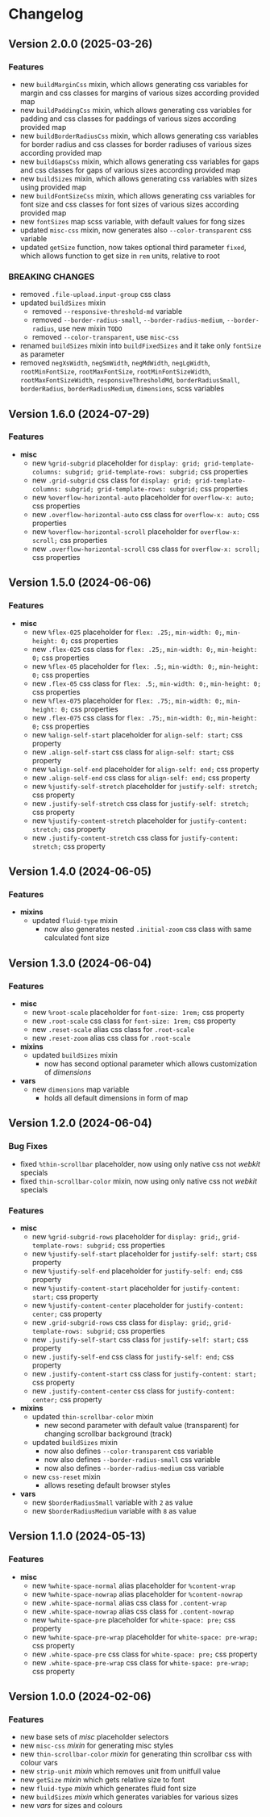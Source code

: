 # Changelog

## Version 2.0.0 (2025-03-26)

### Features

- new `buildMarginCss` mixin, which allows generating css variables for margin and css classes for margins of various sizes according provided map
- new `buildPaddingCss` mixin, which allows generating css variables for padding and css classes for paddings of various sizes according provided map
- new `buildBorderRadiusCss` mixin, which allows generating css variables for border radius and css classes for border radiuses of various sizes according provided map
- new `buildGapsCss` mixin, which allows generating css variables for gaps and css classes for gaps of various sizes according provided map
- new `buildSizes` mixin, which allows generating css variables with sizes using provided map
- new `buildFontSizeCss` mixin, which allows generating css variables for font size and css classes for font sizes of various sizes according provided map
- new `fontSizes` map scss variable, with default values for fong sizes
- updated `misc-css` mixin, now generates also `--color-transparent` css variable
- updated `getSize` function, now takes optional third parameter `fixed`, which allows function to get size in `rem` units, relative to root

### BREAKING CHANGES

- removed `.file-upload.input-group` css class
- updated `buildSizes` mixin
    - removed `--responsive-threshold-md` variable
    - removed `--border-radius-small`, `--border-radius-medium`, `--border-radius`, use new mixin `TODO`
    - removed `--color-transparent`, use `misc-css`
- renamed `buildSizes` mixin into `buildFixedSizes` and it take only `fontSize` as parameter
- removed `negXsWidth`, `negSmWidth`, `negMdWidth`, `negLgWidth`, `rootMinFontSize`, `rootMaxFontSize`, `rootMinFontSizeWidth`, `rootMaxFontSizeWidth`, `responsiveThresholdMd`, `borderRadiusSmall`, `borderRadius`, `borderRadiusMedium`, `dimensions`,  scss variables

## Version 1.6.0 (2024-07-29)

### Features

- **misc**
    - new `%grid-subgrid` placeholder for `display: grid; grid-template-columns: subgrid; grid-template-rows: subgrid;` css properties
    - new `.grid-subgrid` css class for `display: grid; grid-template-columns: subgrid; grid-template-rows: subgrid;` css properties
    - new `%overflow-horizontal-auto` placeholder for `overflow-x: auto;` css properties
    - new `.overflow-horizontal-auto` css class for `overflow-x: auto;` css properties
    - new `%overflow-horizontal-scroll` placeholder for `overflow-x: scroll;` css properties
    - new `.overflow-horizontal-scroll` css class for `overflow-x: scroll;` css properties

## Version 1.5.0 (2024-06-06)

### Features

- **misc**
    - new `%flex-025` placeholder for `flex: .25;`, `min-width: 0;`, `min-height: 0;` css properties
    - new `.flex-025` css class for `flex: .25;`, `min-width: 0;`, `min-height: 0;` css properties
    - new `%flex-05` placeholder for `flex: .5;`, `min-width: 0;`, `min-height: 0;` css properties
    - new `.flex-05` css class for `flex: .5;`, `min-width: 0;`, `min-height: 0;` css properties
    - new `%flex-075` placeholder for `flex: .75;`, `min-width: 0;`, `min-height: 0;` css properties
    - new `.flex-075` css class for `flex: .75;`, `min-width: 0;`, `min-height: 0;` css properties
    - new `%align-self-start` placeholder for `align-self: start;` css property
    - new `.align-self-start` css class for `align-self: start;` css property
    - new `%align-self-end` placeholder for `align-self: end;` css property
    - new `.align-self-end` css class for `align-self: end;` css property
    - new `%justify-self-stretch` placeholder for `justify-self: stretch;` css property
    - new `.justify-self-stretch` css class for `justify-self: stretch;` css property
    - new `%justify-content-stretch` placeholder for `justify-content: stretch;` css property
    - new `.justify-content-stretch` css class for `justify-content: stretch;` css property

## Version 1.4.0 (2024-06-05)

### Features

- **mixins**
    - updated `fluid-type` mixin
        - now also generates nested `.initial-zoom` css class with same calculated font size

## Version 1.3.0 (2024-06-04)

### Features

- **misc**
    - new `%root-scale` placeholder for `font-size: 1rem;` css property
    - new `.root-scale` css class for `font-size: 1rem;` css property
    - new `.reset-scale` alias css class for `.root-scale`
    - new `.reset-zoom` alias css class for `.root-scale`
- **mixins**
    - updated `buildSizes` mixin
        - now has second optional parameter which allows customization of *dimensions*
- **vars**
    - new `dimensions` map variable
        - holds all default dimensions in form of map

## Version 1.2.0 (2024-06-04)

### Bug Fixes

- fixed `%thin-scrollbar` placeholder, now using only native css not *webkit* specials
- fixed `thin-scrollbar-color` mixin, now using only native css not *webkit* specials

### Features

- **misc**
    - new `%grid-subgrid-rows` placeholder for `display: grid;`, `grid-template-rows: subgrid;` css properties
    - new `%justify-self-start` placeholder for `justify-self: start;` css property
    - new `%justify-self-end` placeholder for `justify-self: end;` css property
    - new `%justify-content-start` placeholder for `justify-content: start;` css property
    - new `%justify-content-center` placeholder for `justify-content: center;` css property
    - new `.grid-subgrid-rows` css class for `display: grid;`, `grid-template-rows: subgrid;` css properties
    - new `.justify-self-start` css class for `justify-self: start;` css property
    - new `.justify-self-end` css class for `justify-self: end;` css property
    - new `.justify-content-start` css class for `justify-content: start;` css property
    - new `.justify-content-center` css class for `justify-content: center;` css property
- **mixins**
    - updated `thin-scrollbar-color` mixin
        - new second parameter with default value (transparent) for changing scrollbar background (track)
    - updated `buildSizes` mixin
        - now also defines `--color-transparent` css variable
        - now also defines `--border-radius-small` css variable
        - now also defines `--border-radius-medium` css variable
    - new `css-reset` mixin
        - allows reseting default browser styles
- **vars**
    - new `$borderRadiusSmall` variable with `2` as value
    - new `$borderRadiusMedium` variable with `8` as value

## Version 1.1.0 (2024-05-13)

### Features

- **misc**
    - new `%white-space-normal` alias placeholder for `%content-wrap`
    - new `%white-space-nowrap` alias placeholder for `%content-nowrap`
    - new `.white-space-normal` alias css class for `.content-wrap`
    - new `.white-space-nowrap` alias css class for `.content-nowrap`
    - new `%white-space-pre` placeholder for `white-space: pre;` css property
    - new `%white-space-pre-wrap` placeholder for `white-space: pre-wrap;` css property
    - new `.white-space-pre` css class for `white-space: pre;` css property
    - new `.white-space-pre-wrap` css class for `white-space: pre-wrap;` css property


## Version 1.0.0 (2024-02-06)

### Features

- new base sets of *misc* placeholder selectors
- new `misc-css` *mixin* for generating misc styles
- new `thin-scrollbar-color` *mixin* for generating thin scrollbar css with colour vars
- new `strip-unit` *mixin* which removes unit from unitfull value
- new `getSize` *mixin* which gets relative size to font
- new `fluid-type` *mixin* which generates fluid font size
- new `buildSizes` *mixin* which generates variables for various sizes
- new *vars* for sizes and colours
